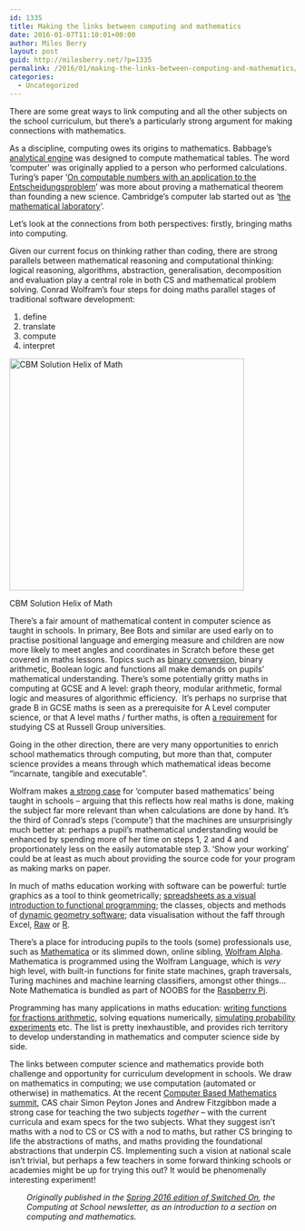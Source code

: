 ```yaml
---
id: 1335
title: Making the links between computing and mathematics
date: 2016-01-07T11:10:01+00:00
author: Miles Berry
layout: post
guid: http://milesberry.net/?p=1335
permalink: /2016/01/making-the-links-between-computing-and-mathematics/
categories:
  - Uncategorized
---
```

There are some great ways to link computing and all the other subjects on the school curriculum, but there&#8217;s a particularly strong argument for making connections with mathematics.

As a discipline, computing owes its origins to mathematics. Babbage&#8217;s [analytical engine](http://www.computerhistory.org/babbage/engines/) was designed to compute mathematical tables. The word &#8216;computer&#8217; was originally applied to a person who performed calculations. Turing&#8217;s paper &#8216;[On computable numbers with an application to the Entscheidungsproblem](https://www.cs.virginia.edu/~robins/Turing_Paper_1936.pdf)’ was more about proving a mathematical theorem than founding a new science. Cambridge&#8217;s computer lab started out as &#8216;[the mathematical laboratory](http://www.cl.cam.ac.uk/relics/history.html)&#8216;.

Let&#8217;s look at the connections from both perspectives: firstly, bringing maths into computing.

Given our current focus on thinking rather than coding, there are strong parallels between mathematical reasoning and computational thinking: logical reasoning, algorithms, abstraction, generalisation, decomposition and evaluation play a central role in both CS and mathematical problem solving. Conrad Wolfram&#8217;s four steps for doing maths parallel stages of traditional software development:

  1. define
  2. translate
  3. compute
  4. interpret

<div id="attachment_1338" style="width: 423px" class="wp-caption aligncenter">
  <a href="https://www.computerbasedmath.org/case-for-computer-based-math-education.html"><img class="size-full wp-image-1338" src="http://milesberry.net/wp-content/uploads/2016/01/Screen-Shot-2016-01-07-at-11.53.38.png" alt="CBM Solution Helix of Math" width="413" height="409" srcset="http://milesberry.net/wp-content/uploads/2016/01/Screen-Shot-2016-01-07-at-11.53.38.png 413w, http://milesberry.net/wp-content/uploads/2016/01/Screen-Shot-2016-01-07-at-11.53.38-150x150.png 150w, http://milesberry.net/wp-content/uploads/2016/01/Screen-Shot-2016-01-07-at-11.53.38-300x297.png 300w" sizes="(max-width: 413px) 100vw, 413px" /></a>
  
  <p class="wp-caption-text">
    CBM Solution Helix of Math
  </p>
</div>

There&#8217;s a fair amount of mathematical content in computer science as taught in schools. In primary, Bee Bots and similar are used early on to practise positional language and emerging measure and children are now more likely to meet angles and coordinates in Scratch before these get covered in maths lessons. Topics such as [binary conversion](http://www.cimt.plymouth.ac.uk/projects/mepres/book9/bk9i1/bk9_1i1.html), binary arithmetic, Boolean logic and functions all make demands on pupils&#8217; mathematical understanding. There&#8217;s some potentially gritty maths in computing at GCSE and A level: graph theory, modular arithmetic, formal logic and measures of algorithmic efficiency.  It&#8217;s perhaps no surprise that grade B in GCSE maths is seen as a prerequisite for A Level computer science, or that A level maths / further maths, is often [a requirement](http://www.russellgroup.ac.uk/media/5320/informedchoices.pdf) for studying CS at Russell Group universities.

Going in the other direction, there are very many opportunities to enrich school mathematics through computing, but more than that, computer science provides a means through which mathematical ideas become “incarnate, tangible and executable”.

Wolfram makes [a strong case](http://www.ted.com/talks/conrad_wolfram_teaching_kids_real_math_with_computers?language=en) for &#8216;computer based mathematics&#8217; being taught in schools &#8211; arguing that this reflects how real maths is done, making the subject far more relevant than when calculations are done by hand. It&#8217;s the third of Conrad&#8217;s steps (‘compute’) that the machines are unsurprisingly much better at: perhaps a pupil&#8217;s mathematical understanding would be enhanced by spending more of her time on steps 1, 2 and 4 and proportionately less on the easily automatable step 3. &#8216;Show your working&#8217; could be at least as much about providing the source code for your program as making marks on paper.

In much of maths education working with software can be powerful: turtle graphics as a tool to think geometrically; [spreadsheets as a visual introduction to functional programming](http://research.microsoft.com/en-us/um/people/simonpj/Papers/excel/excel.pdf); the classes, objects and methods of [dynamic geometry software](http://www.geogebra.org/); data visualisation without the faff through Excel, [Raw](http://raw.densitydesign.org/) or [R](https://www.r-project.org/).

There&#8217;s a place for introducing pupils to the tools (some) professionals use, such as [Mathematica](http://www.wolfram.com/mathematica/) or its slimmed down, online sibling, [Wolfram Alpha](http://www.wolframalpha.com/). Mathematica is programmed using the Wolfram Language, which is _very_ high level, with built-in functions for finite state machines, graph traversals, Turing machines and machine learning classifiers, amongst other things… Note Mathematica is bundled as part of NOOBS for the [Raspberry Pi](https://www.raspberrypi.org/learning/getting-started-with-mathematica/).

Programming has many applications in maths education: [writing functions for fractions arithmetic](http://snap.berkeley.edu/snapsource/snap.html#present:Username=mgberry&ProjectName=fractions), solving equations numerically, [simulating probability experiments](https://scratch.mit.edu/projects/27750964/#editor) etc. The list is pretty inexhaustible, and provides rich territory to develop understanding in mathematics and computer science side by side.

The links between computer science and mathematics provide both challenge and opportunity for curriculum development in schools. We draw on mathematics in computing; we use computation (automated or otherwise) in mathematics. At the recent [Computer Based Mathematics summit](https://www.computerbasedmath.org/events/maths-education-summit-2015/), CAS chair Simon Peyton Jones and Andrew Fitzgibbon made a strong case for teaching the two subjects _together_ &#8211; with the current curricula and exam specs for the two subjects. What they suggest isn’t maths with a nod to CS or CS with a nod to maths, but rather CS bringing to life the abstractions of maths, and maths providing the foundational abstractions that underpin CS. Implementing such a vision at national scale isn’t trivial, but perhaps a few teachers in some forward thinking schools or academies might be up for trying this out? It would be phenomenally interesting experiment!

<p style="padding-left: 30px;">
  <em>Originally published in the <a href="https://t.co/F9b3FGePJQ">Spring 2016 edition of Switched On</a>, the Computing at School newsletter, as an introduction to a section on computing and mathematics.</em>
</p>